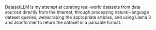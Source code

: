 DatasetLLM is my attempt at curating real-world datasets from data sourced directly from the Internet, through processing natural-language dataset queries, webscraping the appropriate articles, and using Llama 3 and Jsonformer to return the dataset in a parsable format. 